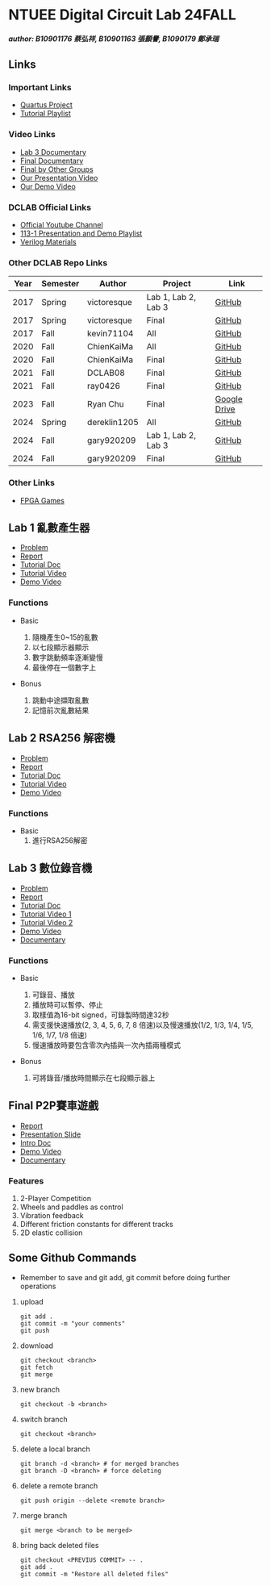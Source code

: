 # NTUEE Digital Circuit Lab 24FALL

##### author: B10901176 蔡弘祥, B10901163 張顥譽, B1090179 鄭承瑞

## Links

### Important Links

 - [Quartus Project](https://drive.google.com/drive/folders/1OktEoPV2jMeLqUy1SiT1-zwpx0gXxLmx?usp=sharing)
 - [Tutorial Playlist](https://www.youtube.com/playlist?list=PLP9ciln8xBIb9-tJLALe52f9hO5jF7NEm)
  
### Video Links

 - [Lab 3 Documentary](https://youtu.be/LfaZXk93TVM?si=xt3CV7MuYrcmKlDo)
 - [Final Documentary](https://youtu.be/1tR94tOqX50?si=pVh7EZTTQjXuG8Md)
 - [Final by Other Groups](https://youtu.be/RhPzl2LPbVI?si=q1EIlNYF92LYrn2b)
 - [Our Presentation Video](https://youtu.be/OwmA2eghf5o?si=G6pYxRW7M8cx9a35)
 - [Our Demo Video](https://youtu.be/X_OLTKEBgTw?si=fdE8sxL5pbc62rOw)

### DCLAB Official Links

 - [Official Youtube Channel](https://www.youtube.com/@dclabntuee8993)
 - [113-1 Presentation and Demo Playlist](https://youtube.com/playlist?list=PLjqvDMiqDL6Ki06k8v3-GK8ipcqom1hJH&si=dq6rd8fkag4ajfMh)
 - [Verilog Materials](https://github.com/Terminatorjjjjj/NTUEE-DCLAB-Materials.git)

### Other DCLAB Repo Links

| Year | Semester | Author      | Project                      | Link                                                                                         |
|------|----------|-------------|------------------------------|----------------------------------------------------------------------------------------------|
| 2017 | Spring   | victoresque | Lab 1, Lab 2, Lab 3          | [GitHub](https://github.com/victoresque/DCLab.git)                                           |
| 2017 | Spring   | victoresque | Final                        | [GitHub](https://github.com/victoresque/FPGA-Renderer.git)                                   |
| 2017 | Fall     | kevin71104  | All                          | [GitHub](https://github.com/kevin71104/DCLab.git)                                            |
| 2020 | Fall     | ChienKaiMa  | All                          | [GitHub](https://github.com/ChienKaiMa/2020Fall-NTUEE-DCLAB.git)                             |
| 2020 | Fall     | ChienKaiMa  | Final                        | [GitHub](https://github.com/ChienKaiMa/HDR-Imaging-with-FPGA.git)                            |
| 2021 | Fall     | DCLAB08     | Final                        | [GitHub](https://github.com/DCLAB08/Real-Time-Image-Video-Dehazing.git)                      |
| 2021 | Fall     | ray0426     | Final                        | [GitHub](https://github.com/ray0426/Pac-Man.git)                                             |
| 2023 | Fall     | Ryan Chu    | Final                        | [Google Drive](https://drive.google.com/file/d/1QJ_y93y4-3qb3C534n-g0cIdbn02ZxVt/view?usp=drive_link) |
| 2024 | Spring   | dereklin1205| All                          | [GitHub](https://github.com/dereklin1205/NTUEE_DCLAB.git)                                    |
| 2024 | Fall     | gary920209  | Lab 1, Lab 2, Lab 3          | [GitHub](https://github.com/gary920209/Digital_Design_Lab.git)                               |
| 2024 | Fall     | gary920209  | Final                        | [GitHub](https://github.com/gary920209/music_interactive_games.git)                          |

### Other Links

 - [FPGA Games](https://github.com/douggilliland/FPGA_Games.git)

## Lab 1 亂數產生器

 - [Problem](./Lab1/doc/Lab1_lecture.pdf)
 - [Report](./Lab1/doc/team04_lab1_report.pdf)
 - [Tutorial Doc](./Lab1/README.md)
 - [Tutorial Video](https://youtu.be/d8w0doN23KI)
 - [Demo Video](https://youtube.com/shorts/18ylWNKHyas?feature=share)

### Functions

- Basic
  1. 隨機產生0~15的亂數
  2. 以七段顯示器顯示
  3. 數字跳動頻率逐漸變慢
  4. 最後停在一個數字上
   
- Bonus
  1. 跳動中途擷取亂數
  2. 記憶前次亂數結果

## Lab 2 RSA256 解密機

 - [Problem](./Lab2/doc/Lab2_lecture.pdf)
 - [Report](./Lab2/doc/team04_lab2_report.pdf)
 - [Tutorial Doc](./Lab2/README.md)
 - [Tutorial Video](https://youtu.be/MsHFpBeLLhE)
 - [Demo Video](https://youtube.com/shorts/qKg8rVshnjM?feature=share)

### Functions

- Basic
  1. 進行RSA256解密

## Lab 3 數位錄音機

 - [Problem](./Lab3/doc/Lab3_lecture.pdf)
 - [Report](./Lab3/doc/team04_lab3_report.pdf)
 - [Tutorial Doc](./Lab3/README.md)
 - [Tutorial Video 1](https://youtu.be/lxQ1CqLxdgA)
 - [Tutorial Video 2](https://youtu.be/XZyHApFdQvU)
 - [Demo Video](https://youtube.com/shorts/vMJCUgTGA44?feature=share)
 - [Documentary](https://youtu.be/LfaZXk93TVM?si=xt3CV7MuYrcmKlDo)

### Functions

- Basic
  1. 可錄音、播放
  2. 播放時可以暫停、停止
  3. 取樣值為16-bit signed，可錄製時間達32秒
  4. 需支援快速播放(2, 3, 4, 5, 6, 7, 8 倍速)以及慢速播放(1/2, 1/3, 1/4, 1/5, 1/6, 1/7, 1/8 倍速)
  5. 慢速播放時要包含零次內插與一次內插兩種模式

- Bonus
  1. 可將錄音/播放時間顯示在七段顯示器上

## Final P2P賽車遊戲

 - [Report](./Final/doc/team04_final_report.pdf)
 - [Presentation Slide](./Final/doc/team04_final_presentation.pdf)
 - [Intro Doc](./Final/README.md)
 - [Demo Video](https://youtu.be/5cRheklZcRc)
 - [Documentary](https://youtu.be/1tR94tOqX50?si=pVh7EZTTQjXuG8Md)

### Features

  1. 2-Player Competition
  2. Wheels and paddles as control
  3. Vibration feedback
  4. Different friction constants for different tracks
  5. 2D elastic collision

## Some Github Commands

* Remember to save and git add, git commit before doing further operations

1. upload

    ```shell
    git add .
    git commit -m "your comments"
    git push
    ```

2. download

    ```shell
    git checkout <branch>
    git fetch
    git merge
    ```

3. new branch

    ```shell
    git checkout -b <branch>
    ```

4. switch branch

    ```shell
    git checkout <branch>
    ```

5. delete a local branch

    ```shell
    git branch -d <branch> # for merged branches
    git branch -D <branch> # force deleting
    ```

6. delete a remote branch

    ```shell
    git push origin --delete <remote branch>
    ```

7. merge branch

    ```shell
    git merge <branch to be merged>
    ```

8. bring back deleted files
   
   ```shell
   git checkout <PREVIUS COMMIT> -- .
   git add .
   git commit -m "Restore all deleted files"
   ```